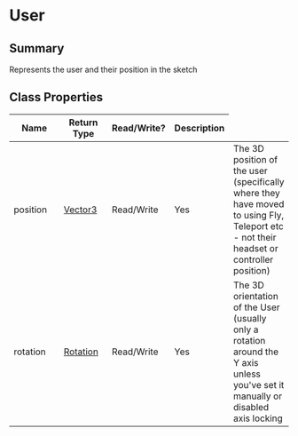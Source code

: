 
# User

## Summary
Represents the user and their position in the sketch

## Class Properties

<table>
<thead><tr><th width="225">Name</th><th width="160">Return Type</th><th width="80">Read/Write?</th><th>Description</th></tr></thead>
<tbody>
<tr><td>position</td><td><a href="vector3.md">Vector3</a></td><td>Read/Write</td><td>Yes</td><td>The 3D position of the user (specifically where they have moved to using Fly, Teleport etc
 - not their headset or controller position)</td></tr>
<tr><td>rotation</td><td><a href="rotation.md">Rotation</a></td><td>Read/Write</td><td>Yes</td><td>The 3D orientation of the User (usually only a rotation around the Y axis unless you've set it manually or disabled axis locking</td></tr>
</tbody></table>





